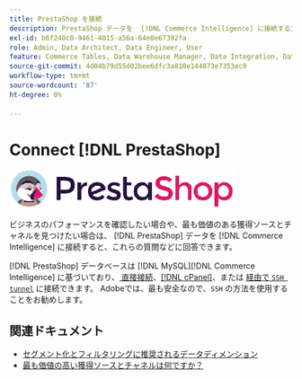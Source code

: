 ```yaml
---
title: PrestaShop を接続
description: PrestaShop データを  [!DNL Commerce Intelligence] に接続する方法を説明します。
exl-id: b6f240c0-9461-4015-a56a-64e8e67392fa
role: Admin, Data Architect, Data Engineer, User
feature: Commerce Tables, Data Warehouse Manager, Data Integration, Data Import/Export
source-git-commit: 4d04b79d55d02bee6dfc3a810e144073e7353ec0
workflow-type: tm+mt
source-wordcount: '87'
ht-degree: 0%

---
```


# Connect [!DNL PrestaShop]

![PrestaShop ロゴ &#x200B;](../../../assets/Prestashop-logo.png)

ビジネスのパフォーマンスを確認したい場合や、最も価値のある獲得ソースとチャネルを見つけたい場合は、 [!DNL PrestaShop] データを [!DNL Commerce Intelligence] に接続すると、これらの質問などに回答できます。

[!DNL PrestaShop] データベースは [!DNL MySQL]&#x200B;[!DNL Commerce Intelligence] に基づいており、[&#x200B; 直接接続 &#x200B;](../integrations/mysql-via-a-direct-connection.md)、[[!DNL cPanel]](../integrations/mysql-via-cpanel.md)、または [&#x200B; 経由で `SSH tunnel`](../integrations/mysql-via-ssh-tunnel.md) に接続できます。 Adobeでは、最も安全なので、`SSH` の方法を使用することをお勧めします。

## 関連ドキュメント

* [セグメント化とフィルタリングに推奨されるデータディメンション](../../../best-practices/segment-filter.md)
* [最も価値の高い獲得ソースとチャネルは何ですか？](../../analysis/most-value-source-channel.md)

